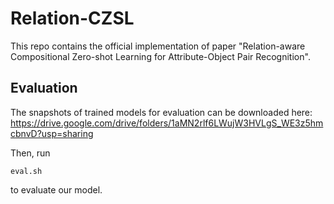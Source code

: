 # Relation-CZSL
This repo contains the official implementation of paper "Relation-aware Compositional Zero-shot Learning for Attribute-Object Pair Recognition".

## Evaluation
The snapshots of trained models for evaluation can be downloaded here: https://drive.google.com/drive/folders/1aMN2rlf6LWujW3HVLgS_WE3z5hmcbnvD?usp=sharing

Then, run 
```
eval.sh 
```
to evaluate our model.
